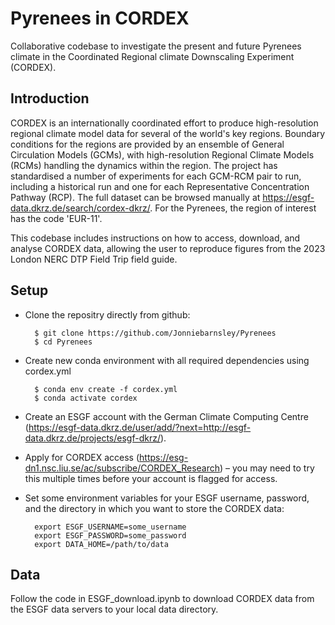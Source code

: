 # Pyrenees in CORDEX

Collaborative codebase to investigate the present and future Pyrenees climate in the Coordinated Regional climate Downscaling Experiment (CORDEX).

## Introduction

CORDEX is an internationally coordinated effort to produce high-resolution regional climate model data for several of the world's key regions. Boundary conditions for the regions are provided by an ensemble of General Circulation Models (GCMs), with high-resolution Regional Climate Models (RCMs) handling the dynamics within the region. The project has standardised a number of experiments for each GCM-RCM pair to run, including a historical run and one for each Representative Concentration Pathway (RCP). The full dataset can be browsed manually at https://esgf-data.dkrz.de/search/cordex-dkrz/. For the Pyrenees, the region of interest has the code 'EUR-11'.

This codebase includes instructions on how to access, download, and analyse CORDEX data, allowing the user to reproduce figures from the 2023 London NERC DTP Field Trip field guide.

## Setup

- Clone the repositry directly from github:

        $ git clone https://github.com/Jonniebarnsley/Pyrenees
        $ cd Pyrenees

- Create new conda environment with all required dependencies using cordex.yml

        $ conda env create -f cordex.yml
        $ conda activate cordex
    
- Create an ESGF account with the German Climate Computing Centre (https://esgf-data.dkrz.de/user/add/?next=http://esgf-data.dkrz.de/projects/esgf-dkrz/).
- Apply for CORDEX access (https://esg-dn1.nsc.liu.se/ac/subscribe/CORDEX_Research) – you may need to try this multiple times before your account is flagged for access.

- Set some environment variables for your ESGF username, password, and the directory in which you want to store the CORDEX data:

        export ESGF_USERNAME=some_username
        export ESGF_PASSWORD=some_password
        export DATA_HOME=/path/to/data

## Data

Follow the code in ESGF_download.ipynb to download CORDEX data from the ESGF data servers to your local data directory.
